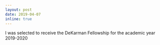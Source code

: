 ```yaml
---
layout: post
date: 2019-04-07
inline: true
---
```


I was selected to receive the DeKarman Fellowship for the academic year 2019-2020